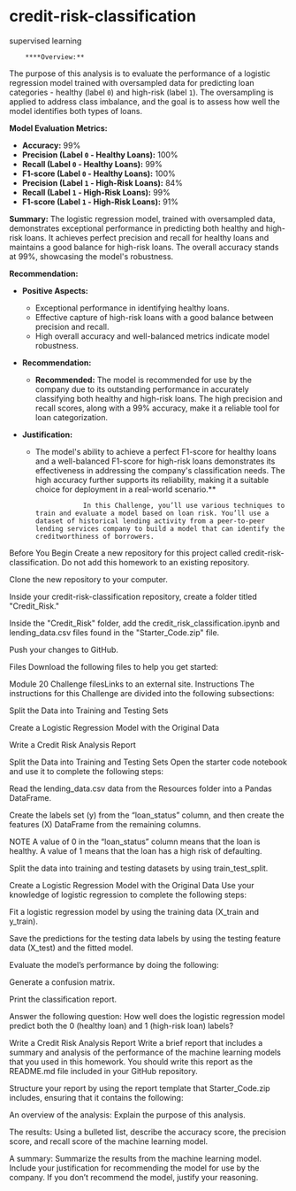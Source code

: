 # credit-risk-classification
supervised learning

        ****Overview:**
The purpose of this analysis is to evaluate the performance of a logistic regression model trained with oversampled data for predicting loan categories - healthy (label `0`) and high-risk (label `1`). The oversampling is applied to address class imbalance, and the goal is to assess how well the model identifies both types of loans.

**Model Evaluation Metrics:**
- **Accuracy:** 99%
- **Precision (Label `0` - Healthy Loans):** 100%
- **Recall (Label `0` - Healthy Loans):** 99%
- **F1-score (Label `0` - Healthy Loans):** 100%
- **Precision (Label `1` - High-Risk Loans):** 84%
- **Recall (Label `1` - High-Risk Loans):** 99%
- **F1-score (Label `1` - High-Risk Loans):** 91%

**Summary:**
The logistic regression model, trained with oversampled data, demonstrates exceptional performance in predicting both healthy and high-risk loans. It achieves perfect precision and recall for healthy loans and maintains a good balance for high-risk loans. The overall accuracy stands at 99%, showcasing the model's robustness.

**Recommendation:**
- **Positive Aspects:**
  - Exceptional performance in identifying healthy loans.
  - Effective capture of high-risk loans with a good balance between precision and recall.
  - High overall accuracy and well-balanced metrics indicate model robustness.

- **Recommendation:**
  - **Recommended:** The model is recommended for use by the company due to its outstanding performance in accurately classifying both healthy and high-risk loans. The high precision and recall scores, along with a 99% accuracy, make it a reliable tool for loan categorization.

- **Justification:**
  - The model's ability to achieve a perfect F1-score for healthy loans and a well-balanced F1-score for high-risk loans demonstrates its effectiveness in addressing the company's classification needs. The high accuracy further supports its reliability, making it a suitable choice for deployment in a real-world scenario.**




                    In this Challenge, you’ll use various techniques to train and evaluate a model based on loan risk. You’ll use a dataset of historical lending activity from a peer-to-peer lending services company to build a model that can identify the creditworthiness of borrowers.

Before You Begin
Create a new repository for this project called credit-risk-classification. Do not add this homework to an existing repository.

Clone the new repository to your computer.

Inside your credit-risk-classification repository, create a folder titled "Credit_Risk."

Inside the "Credit_Risk" folder, add the credit_risk_classification.ipynb and lending_data.csv files found in the "Starter_Code.zip" file.

Push your changes to GitHub.

Files
Download the following files to help you get started:

Module 20 Challenge filesLinks to an external site.
Instructions
The instructions for this Challenge are divided into the following subsections:

Split the Data into Training and Testing Sets

Create a Logistic Regression Model with the Original Data

Write a Credit Risk Analysis Report

Split the Data into Training and Testing Sets
Open the starter code notebook and use it to complete the following steps:

Read the lending_data.csv data from the Resources folder into a Pandas DataFrame.

Create the labels set (y) from the “loan_status” column, and then create the features (X) DataFrame from the remaining columns.

NOTE
A value of 0 in the “loan_status” column means that the loan is healthy. A value of 1 means that the loan has a high risk of defaulting.

Split the data into training and testing datasets by using train_test_split.

Create a Logistic Regression Model with the Original Data
Use your knowledge of logistic regression to complete the following steps:

Fit a logistic regression model by using the training data (X_train and y_train).

Save the predictions for the testing data labels by using the testing feature data (X_test) and the fitted model.

Evaluate the model’s performance by doing the following:

Generate a confusion matrix.

Print the classification report.

Answer the following question: How well does the logistic regression model predict both the 0 (healthy loan) and 1 (high-risk loan) labels?

Write a Credit Risk Analysis Report
Write a brief report that includes a summary and analysis of the performance of the machine learning models that you used in this homework. You should write this report as the README.md file included in your GitHub repository.

Structure your report by using the report template that Starter_Code.zip includes, ensuring that it contains the following:

An overview of the analysis: Explain the purpose of this analysis.

The results: Using a bulleted list, describe the accuracy score, the precision score, and recall score of the machine learning model.

A summary: Summarize the results from the machine learning model. Include your justification for recommending the model for use by the company. If you don’t recommend the model, justify your reasoning.



